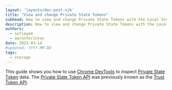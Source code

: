 ```yaml
---
layout: 'layouts/doc-post.njk'
title: "View and change Private State Tokens"
subhead: How to view and change Private State Tokens with the Local Storage pane and the Console.
description: How to view and change Private State Tokens with the Local Storage pane and the Console.
authors:
  - sofiayem
  - aaronforinton
date: 2023-03-14
#updated: YYYY-MM-DD
tags:
  - storage
---
```


This guide shows you how to use [Chrome DevTools](/docs/devtools/) to inspect [Private State Token](/docs/privacy-sandbox/trust-tokens/)
data. The [Private State Token API](https://wicg.github.io/trust-token-api/) was previously known as the [Trust Token API](/blog/rename-trust-tokens/).

